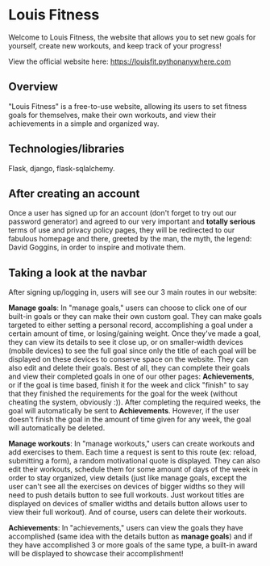 # Louis Fitness
Welcome to Louis Fitness, the website that allows you to set new goals for yourself, create new workouts, and keep track of your progress! 

View the official website here: <a href="https://louisfit.pythonanywhere.com" target="_blank">https://louisfit.pythonanywhere.com</a>

## __Overview__
"Louis Fitness" is a free-to-use website, allowing its users to set fitness goals for themselves, make their own workouts, and view their achievements in a simple and organized way. 

## __Technologies/libraries__
Flask, django, flask-sqlalchemy.

## __After creating an account__
Once a user has signed up for an account (don't forget to try out our password generator) and agreed to our very important and __totally serious__ terms of use and privacy policy pages, they will be redirected to our fabulous homepage and there, greeted by the man, the myth, the legend: David Goggins, in order to inspire and motivate them.

## __Taking a look at the navbar__
After signing up/logging in, users will see our 3 main routes in our website:

__Manage goals__: In "manage goals," users can choose to click one of our built-in goals or they can make their own custom goal. They can make goals targeted to either setting a personal record, accomplishing a goal under a certain amount of time, or losing/gaining weight. Once they've made a goal, they can view its details to see it close up, or on smaller-width devices (mobile devices) to see the full goal since only the title of each goal will be displayed on these devices to conserve space on the website. They can also edit and delete their goals. Best of all, they can complete their goals and view their completed goals in one of our other pages: __Achievements__, or if the goal is time based, finish it for the week and click "finish" to say that they finished the requirements for the goal for the week (without cheating the system, obviously :)). After completing the required weeks, the goal will automatically be sent to __Achievements__. However, if the user doesn't finish the goal in the amount of time given for any week, the goal will automatically be deleted.

__Manage workouts__: In "manage workouts," users can create workouts and add exercises to them. Each time a request is sent to this route (ex: reload, submitting a form), a random motivational quote is displayed. They can also edit their workouts, schedule them for some amount of days of the week in order to stay organized, view details (just like manage goals, except the user can't see all the exercises on devices of bigger widths so they will need to push details button to see full workouts. Just workout titles are displayed on devices of smaller widths and details button allows user to view their full workout). And of course, users can delete their workouts.

__Achievements__: In "achievements," users can view the goals they have accomplished (same idea with the details button as __manage goals__) and if they have accomplished 3 or more goals of the same type, a built-in award will be displayed to showcase their accomplishment!
